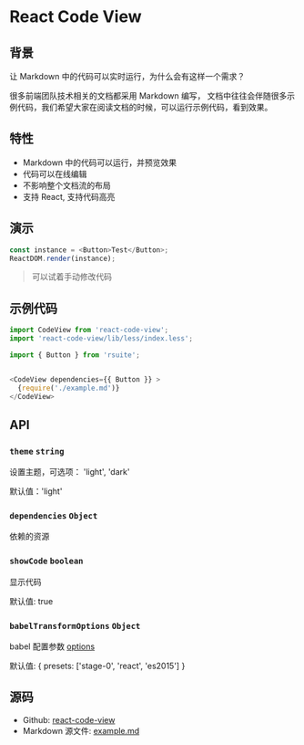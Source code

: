 # React Code View

## 背景

让 Markdown 中的代码可以实时运行，为什么会有这样一个需求？

很多前端团队技术相关的文档都采用 Markdown 编写， 文档中往往会伴随很多示例代码，我们希望大家在阅读文档的时候，可以运行示例代码，看到效果。

## 特性

- Markdown 中的代码可以运行，并预览效果
- 代码可以在线编辑
- 不影响整个文档流的布局
- 支持 React, 支持代码高亮

## 演示

<!--start-code-->

```js
const instance = <Button>Test</Button>;
ReactDOM.render(instance);
```

<!--end-code-->

> 可以试着手动修改代码


## 示例代码

```js
import CodeView from 'react-code-view';
import 'react-code-view/lib/less/index.less';

import { Button } from 'rsuite';


<CodeView dependencies={{ Button }} >
  {require('./example.md')}
</CodeView>
```

## API


### `theme` `string`

设置主题，可选项： 'light', 'dark'

默认值：'light'

### `dependencies` `Object`

依赖的资源

### `showCode` `boolean`

显示代码

默认值: true

### `babelTransformOptions` `Object`

babel 配置参数 [options][babeljs]

默认值: { presets: ['stage-0', 'react', 'es2015'] }

[babeljs]: https://babeljs.io/docs/usage/api/#options

## 源码

- Github: [react-code-view](https://github.com/simonguo/react-code-view)
- Markdown 源文件: [example.md](https://raw.githubusercontent.com/simonguo/react-code-view/master/docs/example.md)
